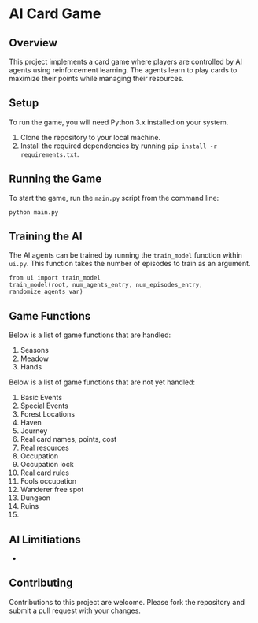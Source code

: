 AI Card Game
============

Overview
--------
This project implements a card game where players are controlled by AI agents using reinforcement learning. The agents learn to play cards to maximize their points while managing their resources.

Setup
-----
To run the game, you will need Python 3.x installed on your system.

1. Clone the repository to your local machine.
2. Install the required dependencies by running `pip install -r requirements.txt`.

Running the Game
----------------
To start the game, run the `main.py` script from the command line:

```
python main.py
```

Training the AI
---------------
The AI agents can be trained by running the `train_model` function within `ui.py`. This function takes the number of episodes to train as an argument.

```
from ui import train_model
train_model(root, num_agents_entry, num_episodes_entry, randomize_agents_var)
```

Game Functions
---------------
Below is a list of game functions that are handled:

1. Seasons
2. Meadow
3. Hands

Below is a list of game functions that are not yet handled:

1. Basic Events
2. Special Events
3. Forest Locations
4. Haven
5. Journey
6. Real card names, points, cost
7. Real resources
8. Occupation
9. Occupation lock
10. Real card rules
11. Fools occupation
12. Wanderer free spot
13. Dungeon
14. Ruins
15. 


AI Limitiations
---------------
- 

Contributing
------------
Contributions to this project are welcome. Please fork the repository and submit a pull request with your changes.
